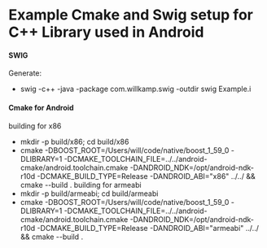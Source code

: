 # Example Cmake and Swig setup for C++ Library used in Android

#### SWIG
Generate:
* swig -c++ -java -package com.willkamp.swig -outdir swig Example.i

#### Cmake for Android
 building for x86
* mkdir -p build/x86; cd build/x86
* cmake -DBOOST_ROOT=/Users/will/code/native/boost_1_59_0 -DLIBRARY=1 -DCMAKE_TOOLCHAIN_FILE=../../android-cmake/android.toolchain.cmake -DANDROID_NDK=/opt/android-ndk-r10d -DCMAKE_BUILD_TYPE=Release -DANDROID_ABI="x86" ../../ && cmake --build .
 building for armeabi
* mkdir -p build/armeabi; cd build/armeabi
* cmake -DBOOST_ROOT=/Users/will/code/native/boost_1_59_0 -DLIBRARY=1 -DCMAKE_TOOLCHAIN_FILE=../../android-cmake/android.toolchain.cmake -DANDROID_NDK=/opt/android-ndk-r10d -DCMAKE_BUILD_TYPE=Release -DANDROID_ABI="armeabi" ../../ && cmake --build .


